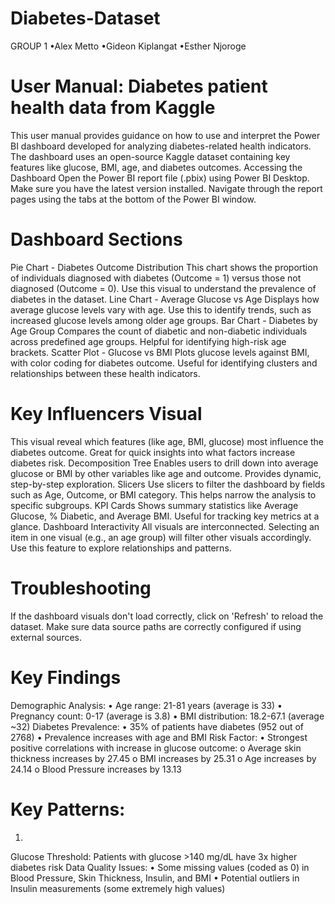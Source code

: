 # Diabetes-Dataset

GROUP 1
•Alex Metto
•Gideon Kiplangat
•Esther Njoroge
# User Manual: Diabetes patient health data from Kaggle

This user manual provides guidance on how to use and interpret the Power BI dashboard developed for analyzing diabetes-related health indicators. The dashboard uses an open-source Kaggle dataset containing key features like glucose, BMI, age, and diabetes outcomes.
Accessing the Dashboard
Open the Power BI report file (.pbix) using Power BI Desktop. Make sure you have the latest version installed. Navigate through the report pages using the tabs at the bottom of the Power BI window.
# Dashboard Sections
Pie Chart - Diabetes Outcome Distribution
This chart shows the proportion of individuals diagnosed with diabetes (Outcome = 1) versus those not diagnosed (Outcome = 0). Use this visual to understand the prevalence of diabetes in the dataset.
Line Chart - Average Glucose vs Age
Displays how average glucose levels vary with age. Use this to identify trends, such as increased glucose levels among older age groups.
Bar Chart - Diabetes by Age Group
Compares the count of diabetic and non-diabetic individuals across predefined age groups. Helpful for identifying high-risk age brackets.
Scatter Plot - Glucose vs BMI
Plots glucose levels against BMI, with color coding for diabetes outcome. Useful for identifying clusters and relationships between these health indicators.

# Key Influencers Visual
This visual reveal which features (like age, BMI, glucose) most influence the diabetes outcome. Great for quick insights into what factors increase diabetes risk.
Decomposition Tree
Enables users to drill down into average glucose or BMI by other variables like age and outcome. Provides dynamic, step-by-step exploration.
Slicers
Use slicers to filter the dashboard by fields such as Age, Outcome, or BMI category. This helps narrow the analysis to specific subgroups.
KPI Cards
Shows summary statistics like Average Glucose, % Diabetic, and Average BMI. Useful for tracking key metrics at a glance.
Dashboard Interactivity
All visuals are interconnected. Selecting an item in one visual (e.g., an age group) will filter other visuals accordingly. Use this feature to explore relationships and patterns.

# Troubleshooting
If the dashboard visuals don't load correctly, click on 'Refresh' to reload the dataset. Make sure data source paths are correctly configured if using external sources.

# Key Findings
Demographic Analysis:
•
Age range: 21-81 years (average is 33)
•
Pregnancy count: 0-17 (average is 3.8)
•
BMI distribution: 18.2-67.1 (average ~32)
Diabetes Prevalence:
•
35% of patients have diabetes (952 out of 2768)
•
Prevalence increases with age and BMI
Risk Factor:
•
Strongest positive correlations with increase in glucose outcome:
o
Average skin thickness increases by 27.45
o
BMI increases by 25.31
o
Age increases by 24.14
o
Blood Pressure increases by 13.13

# Key Patterns:
1.
Glucose Threshold: Patients with glucose >140 mg/dL have 3x higher diabetes risk
Data Quality Issues:
•
Some missing values (coded as 0) in Blood Pressure, Skin Thickness, Insulin, and BMI
•
Potential outliers in Insulin measurements (some extremely high values)
